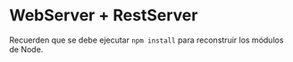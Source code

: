 # WebServer + RestServer

Recuerden que se debe ejecutar ```npm install``` para reconstruir los módulos de Node.